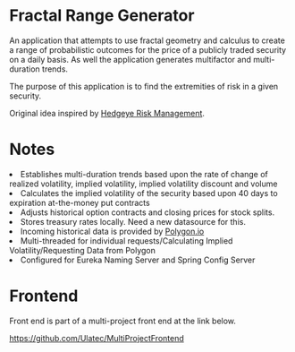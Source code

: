 <h1>Fractal Range Generator</h1>

<p>An application that attempts to use fractal geometry and calculus to create a range of probabilistic outcomes for the price of a publicly traded security on a daily basis. As well the application generates multifactor and multi-duration trends.</p>

<p>The purpose of this application is to find the extremities of risk in a given security.</p>

<p>Original idea inspired by <a href="https://www.hedgeye.com/">Hedgeye Risk Management</a>.</p>

# Notes

<li>Establishes multi-duration trends based upon the rate of change of realized volatility, implied volatility, implied volatility discount and volume</li>
<li>Calculates the implied volatility of the security based upon 40 days to expiration at-the-money put contracts</li>
<li>Adjusts historical option contracts and closing prices for stock splits.</li>
<li>Stores treasury rates locally. Need a new datasource for this.</li>
<li>Incoming historical data is provided by <a href="polygon.io">Polygon.io</a></li>
<li>Multi-threaded for individual requests/Calculating Implied Volatility/Requesting Data from Polygon</li>
<li>Configured for Eureka Naming Server and Spring Config Server</li>


# Frontend
<p>Front end is part of a multi-project front end at the link below.</p>

https://github.com/Ulatec/MultiProjectFrontend
